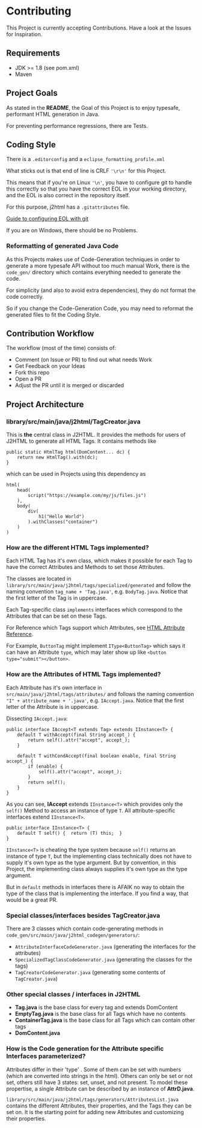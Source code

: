 # Contributing

This Project is currently accepting Contributions.
Have a look at the Issues for Inspiration.

## Requirements

- JDK >= 1.8 (see pom.xml)
- Maven

## Project Goals

As stated in the **README**, the Goal of this Project is to enjoy typesafe, performant HTML generation in Java.

For preventing performance regressions, there are Tests.

## Coding Style 

There is a `.editorconfig` and a `eclipse_formatting_profile.xml`

What sticks out is that end of line is CRLF `'\r\n'` for this Project.

This means that if you're on Linux `'\n'`, you have to configure git to handle this
correctly so that you have the correct EOL in your working directory,
and the EOL is also correct in the repository itself.

For this purpose, j2html has a `.gitattributes` file.

[Guide to configuring EOL with git](https://docs.github.com/en/github/using-git/configuring-git-to-handle-line-endings)

If you are on Windows, there should be no Problems.

### Reformatting of generated Java Code

As this Projects makes use of Code-Generation techniques in order to generate a more typesafe API without too much manual Work,
there is the `code_gen/` directory which contains everything needed to generate the code.

For simplicity (and also to avoid extra dependencies), they do not format the code correctly. 

So if you change the Code-Generation Code, you may need to reformat the generated files to fit the Coding Style.

## Contribution Workflow

The workflow (most of the time) consists of:

- Comment (on Issue or PR) to find out what needs Work
- Get Feedback on your Ideas
- Fork this repo
- Open a PR 
- Adjust the PR until it is merged or discarded

## Project Architecture

### library/src/main/java/j2html/TagCreator.java

This is **the** central class in J2HTML. It provides the methods 
for users of J2HTML to generate all HTML Tags.
It contains methods like
```
public static HtmlTag html(DomContent... dc) {
    return new HtmlTag().with(dc);
}
```
which can be used in Projects using this dependency as 
```
html(
    head(
        script("https://example.com/my/js/files.js")
    ),
    body(
        div(
            h1("Hello World")
        ).withClasses("container")
    )
)
```

### How are the different HTML Tags implemented?

Each HTML Tag has it's own class, which makes it possible for each Tag to have
the correct Attributes and Methods to set those Attributes.

The classes are located in `library/src/main/java/j2html/tags/specialized/generated` and follow the naming convention `tag_name + 'Tag.java'`, e.g. `BodyTag.java`.
Notice that the first letter of the Tag is in uppercase.

Each Tag-specific class `implements` interfaces which correspond to the Attributes that can be set on these Tags.

For Reference which Tags support which Attributes, see [HTML Attribute Reference](https://www.w3schools.com/tags/ref_attributes.asp).

For Example, `ButtonTag` might implement `IType<ButtonTag>` which says it can have an Attribute `type`, which may later show up like `<button type="submit"></button>`.

### How are the Attributes of HTML Tags implemented?

Each Attribute has it's own interface in `src/main/java/j2html/tags/attributes/` and follows the naming convention `"I" + attribute_name + '.java'`, e.g. `IAccept.java`. Notice that the first letter of the Attribute is in uppercase.

Dissecting `IAccept.java`:

```
public interface IAccept<T extends Tag> extends IInstance<T> {
    default T withAccept(final String accept_) {
        return self().attr("accept", accept_);
    }

    default T withCondAccept(final boolean enable, final String accept_) {
        if (enable) {
            self().attr("accept", accept_);
        }
        return self();
    }
}
```

As you can see, **IAccept** extends `IInstance<T>` which provides only the `self()` Method to access an instance of type `T`.
All attribute-specific interfaces extend `IInstance<T>`.

```
public interface IInstance<T> {
    default T self() {  return (T) this;  }
}
```

`IInstance<T>` is cheating the type system because `self()` returns an instance of type `T`, but the implementing class
technically does not have to supply it's own type as the type argument. But by convention, in this Project, the implementing class 
always supplies it's own type as the type argument.

But in `default` methods in interfaces there is AFAIK no way to obtain the type of the class that is implementing the interface.
If you find a way, that would be a great PR.

### Special classes/interfaces besides TagCreator.java

There are 3 classes which contain code-generating methods in `code_gen/src/main/java/j2html_codegen/generators/`:

- `AttributeInterfaceCodeGenerator.java` (generating the interfaces for the attributes)
- `SpecializedTagClassCodeGenerator.java` (generating the classes for the tags)
- `TagCreatorCodeGenerator.java` (generating some contents of `TagCreator.java`)

### Other special classes / interfaces in J2HTML

- **Tag.java** is the base class for every tag and extends DomContent
- **EmptyTag.java** is the base class for all Tags which have no contents
- **ContainerTag.java** is the base class for all Tags which can contain other tags
- **DomContent.java** 

### How is the Code generation for the Attribute specific Interfaces parameterized?

Attributes differ in their 'type' . Some of them can be set with numbers (which are converted into strings in the html). 
Others can only be set or not set, others still have 3 states: set, unset, and not present. 
To model these propertise, a single Attribute can be described by an instance of **AttrD.java**.

`library/src/main/java/j2html/tags/generators/AttributesList.java`  contains the different Attributes, their properties,
and the Tags they can be set on. It is the starting point for adding new Attributes and customizing their properties.


